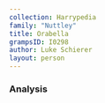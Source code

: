 ```yaml
---
collection: Harrypedia
family: "Nuttley"
title: Orabella
grampsID: I0298
author: Luke Schierer
layout: person
---
```


### Analysis
